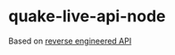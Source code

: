 quake-live-api-node
===================

Based on [reverse engineered API](https://gist.github.com/4325640)
